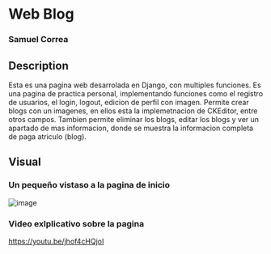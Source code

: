 # Web Blog

### Samuel Correa


## Description
Esta es una pagina web desarrolada en Django, con multiples funciones. Es una pagina de practica personal, implementando funciones como el registro de usuarios, el login, logout, edicion de perfil con imagen. Permite crear blogs con un imagenes, en ellos esta la implemetnacion de CKEditor, entre otros campos. Tambien permite eliminar los blogs, editar los blogs y ver un apartado de mas informacion, donde se muestra la informacion completa de paga atriculo (blog).

## Visual
### Un pequeño vistaso a la pagina de inicio
![image](https://user-images.githubusercontent.com/77868387/164942949-5c89dd8d-99db-4c35-ad7e-911e7c8aafbc.png)
### Video exlplicativo sobre la pagina
https://youtu.be/jhof4cHQjoI

